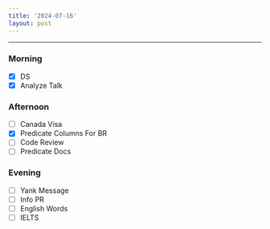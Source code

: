 ```yaml
---
title: '2024-07-16'
layout: post
---
```


---

### Morning

- [x] DS
- [x] Analyze Talk

### Afternoon

- [ ] Canada Visa
- [x] Predicate Columns For BR
- [ ] Code Review
- [ ] Predicate Docs

### Evening

- [ ] Yank Message
- [ ] Info PR
- [ ] English Words
- [ ] IELTS
